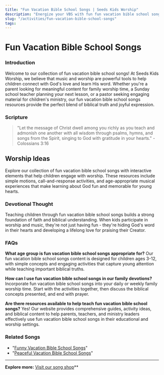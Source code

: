 ```yaml
---
title: "Fun Vacation Bible School Songs | Seeds Kids Worship"
description: "Energize your VBS with fun fun vacation bible school songs. Engaging worship music and activities for summer children's ministry."
slug: "/activities/fun-vacation-bible-school-songs"
tags:
---
```


# Fun Vacation Bible School Songs

### Introduction

Welcome to our collection of fun vacation bible school songs! At Seeds Kids Worship, we believe that music and worship are powerful tools to help children connect with God's love and learn His word. Whether you're a parent looking for meaningful content for family worship time, a Sunday school teacher planning your next lesson, or a pastor seeking engaging material for children's ministry, our fun vacation bible school songs resources provide the perfect blend of biblical truth and joyful expression.

### Scripture

> "Let the message of Christ dwell among you richly as you teach and admonish one another with all wisdom through psalms, hymns, and songs from the Spirit, singing to God with gratitude in your hearts." - Colossians 3:16

## Worship Ideas

Explore our collection of fun vacation bible school songs with interactive elements that help children engage with worship. These resources include simple motions, call-and-response activities, and age-appropriate musical experiences that make learning about God fun and memorable for young hearts.

### Devotional Thought

Teaching children through fun vacation bible school songs builds a strong foundation of faith and biblical understanding. When kids participate in worship and music, they're not just having fun - they're hiding God's word in their hearts and developing a lifelong love for praising their Creator.

### FAQs

**What age group is fun vacation bible school songs appropriate for?**
Our fun vacation bible school songs content is designed for children ages 3-12, with simple concepts and engaging activities that capture young attention while teaching important biblical truths.

**How can I use fun vacation bible school songs in our family devotions?**
Incorporate fun vacation bible school songs into your daily or weekly family worship time. Start with the activities together, then discuss the biblical concepts presented, and end with prayer.

**Are there resources available to help teach fun vacation bible school songs?**
Yes! Our website provides comprehensive guides, activity ideas, and biblical content to help parents, teachers, and ministry leaders effectively use fun vacation bible school songs in their educational and worship settings.

### Related Songs

- "[Funny Vacation Bible School Songs](/activities/funny-vacation-bible-school-songs/)"
- "[Peaceful Vacation Bible School Songs](/activities/peaceful-vacation-bible-school-songs/)"

---

**Explore more:** [Visit our song shop](https://seedskidsworship.com/shop)**

<!-- Schema Markup -->
<script type="application/ld+json">
{
  "@context": "https://schema.org",
  "@type": "MusicRecording",
  "name": "Fun Vacation Bible School Songs",
  "byArtist": {
    "@type": "MusicGroup",
    "name": "Seeds Kids Worship"
  },
  "isFamilyFriendly": true,
  "url": "https://seedskidsworship.com/activities/fun-vacation-bible-school-songs/"
}
</script>